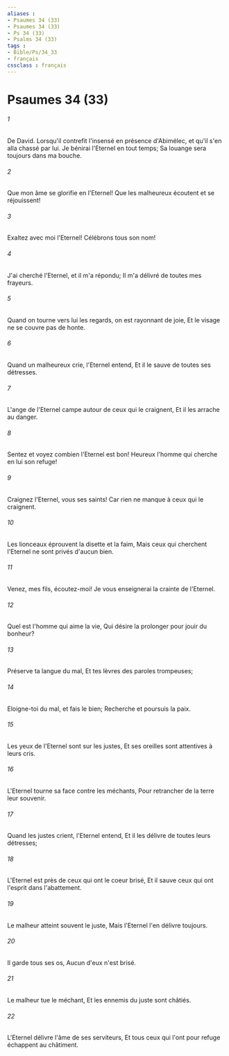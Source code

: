 ```yaml
---
aliases : 
- Psaumes 34 (33)
- Psaumes 34 (33)
- Ps 34 (33)
- Psalms 34 (33)
tags : 
- Bible/Ps/34_33
- français
cssclass : français
---
```


# Psaumes 34 (33)

###### 1
De David. Lorsqu'il contrefit l'insensé en présence d'Abimélec, et qu'il s'en alla chassé par lui. Je bénirai l'Eternel en tout temps; Sa louange sera toujours dans ma bouche.
###### 2
Que mon âme se glorifie en l'Eternel! Que les malheureux écoutent et se réjouissent!
###### 3
Exaltez avec moi l'Eternel! Célébrons tous son nom!
###### 4
J'ai cherché l'Eternel, et il m'a répondu; Il m'a délivré de toutes mes frayeurs.
###### 5
Quand on tourne vers lui les regards, on est rayonnant de joie, Et le visage ne se couvre pas de honte.
###### 6
Quand un malheureux crie, l'Eternel entend, Et il le sauve de toutes ses détresses.
###### 7
L'ange de l'Eternel campe autour de ceux qui le craignent, Et il les arrache au danger.
###### 8
Sentez et voyez combien l'Eternel est bon! Heureux l'homme qui cherche en lui son refuge!
###### 9
Craignez l'Eternel, vous ses saints! Car rien ne manque à ceux qui le craignent.
###### 10
Les lionceaux éprouvent la disette et la faim, Mais ceux qui cherchent l'Eternel ne sont privés d'aucun bien.
###### 11
Venez, mes fils, écoutez-moi! Je vous enseignerai la crainte de l'Eternel.
###### 12
Quel est l'homme qui aime la vie, Qui désire la prolonger pour jouir du bonheur?
###### 13
Préserve ta langue du mal, Et tes lèvres des paroles trompeuses;
###### 14
Eloigne-toi du mal, et fais le bien; Recherche et poursuis la paix.
###### 15
Les yeux de l'Eternel sont sur les justes, Et ses oreilles sont attentives à leurs cris.
###### 16
L'Eternel tourne sa face contre les méchants, Pour retrancher de la terre leur souvenir.
###### 17
Quand les justes crient, l'Eternel entend, Et il les délivre de toutes leurs détresses;
###### 18
L'Eternel est près de ceux qui ont le coeur brisé, Et il sauve ceux qui ont l'esprit dans l'abattement.
###### 19
Le malheur atteint souvent le juste, Mais l'Eternel l'en délivre toujours.
###### 20
Il garde tous ses os, Aucun d'eux n'est brisé.
###### 21
Le malheur tue le méchant, Et les ennemis du juste sont châtiés.
###### 22
L'Eternel délivre l'âme de ses serviteurs, Et tous ceux qui l'ont pour refuge échappent au châtiment.
